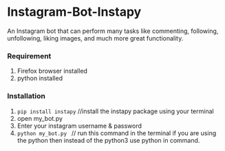 # Instagram-Bot-Instapy
An Instagram bot that can perform many tasks like commenting, following, unfollowing, liking images, and much more great functionality.   

### Requirement 
1. Firefox browser installed
2. python installed

### Installation 
1. ``` pip install instapy ```  //install the instapy package using your terminal
2. open my_bot.py
3. Enter your instagram username & password 
4. ```python my_bot.py ``` // run this command in the terminal if you are using the python then instead of the python3 use python in command.
